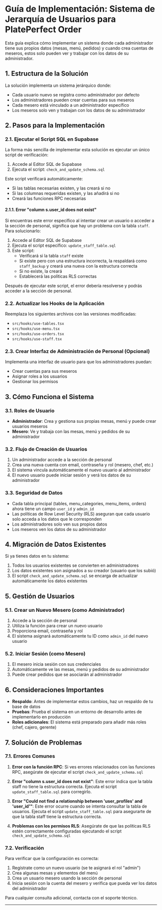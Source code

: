 # Guía de Implementación: Sistema de Jerarquía de Usuarios para PlatePerfect Order

Esta guía explica cómo implementar un sistema donde cada administrador tiene sus propios datos (mesas, menú, pedidos) y cuando crea cuentas de meseros, estos solo pueden ver y trabajar con los datos de su administrador.

## 1. Estructura de la Solución

La solución implementa un sistema jerárquico donde:
- Cada usuario nuevo se registra como administrador por defecto
- Los administradores pueden crear cuentas para sus meseros
- Cada mesero está vinculado a un administrador específico
- Los meseros solo ven y trabajan con los datos de su administrador

## 2. Pasos para la Implementación

### 2.1. Ejecutar el Script SQL en Supabase

La forma más sencilla de implementar esta solución es ejecutar un único script de verificación:

1. Accede al Editor SQL de Supabase
2. Ejecuta el script: `check_and_update_schema.sql`

Este script verificará automáticamente:
- Si las tablas necesarias existen, y las creará si no
- Si las columnas requeridas existen, y las añadirá si no
- Creará las funciones RPC necesarias

#### 2.1.1. Error "column s.user_id does not exist"

Si encuentras este error específico al intentar crear un usuario o acceder a la sección de personal, significa que hay un problema con la tabla `staff`. Para solucionarlo:

1. Accede al Editor SQL de Supabase
2. Ejecuta el script específico: `update_staff_table.sql`
3. Este script:
   - Verificará si la tabla `staff` existe
   - Si existe pero con una estructura incorrecta, la respaldará como `staff_backup` y creará una nueva con la estructura correcta
   - Si no existe, la creará
   - Establecerá las políticas RLS correctas

Después de ejecutar este script, el error debería resolverse y podrás acceder a la sección de personal.

### 2.2. Actualizar los Hooks de la Aplicación

Reemplaza los siguientes archivos con las versiones modificadas:
- `src/hooks/use-tables.tsx`
- `src/hooks/use-menu.tsx`
- `src/hooks/use-orders.tsx`
- `src/hooks/use-staff.tsx`

### 2.3. Crear Interfaz de Administración de Personal (Opcional)

Implementa una interfaz de usuario para que los administradores puedan:
- Crear cuentas para sus meseros
- Asignar roles a los usuarios
- Gestionar los permisos

## 3. Cómo Funciona el Sistema

### 3.1. Roles de Usuario
- **Administrador**: Crea y gestiona sus propias mesas, menú y puede crear usuarios meseros
- **Mesero**: Ve y trabaja con las mesas, menú y pedidos de su administrador

### 3.2. Flujo de Creación de Usuarios
1. Un administrador accede a la sección de personal
2. Crea una nueva cuenta con email, contraseña y rol (mesero, chef, etc.)
3. El sistema vincula automáticamente el nuevo usuario al administrador
4. El nuevo usuario puede iniciar sesión y verá los datos de su administrador

### 3.3. Seguridad de Datos
- Cada tabla principal (tables, menu_categories, menu_items, orders) ahora tiene un campo `user_id` y `admin_id`
- Las políticas de Row Level Security (RLS) aseguran que cada usuario solo acceda a los datos que le corresponden
- Los administradores solo ven sus propios datos
- Los meseros ven los datos de su administrador

## 4. Migración de Datos Existentes

Si ya tienes datos en tu sistema:

1. Todos los usuarios existentes se convierten en administradores
2. Los datos existentes son asignados a su creador (usuario que los subió)
3. El script `check_and_update_schema.sql` se encarga de actualizar automáticamente los datos existentes

## 5. Gestión de Usuarios

### 5.1. Crear un Nuevo Mesero (como Administrador)
1. Accede a la sección de personal
2. Utiliza la función para crear un nuevo usuario
3. Proporciona email, contraseña y rol
4. El sistema asignará automáticamente tu ID como `admin_id` del nuevo usuario

### 5.2. Iniciar Sesión (como Mesero)
1. El mesero inicia sesión con sus credenciales
2. Automáticamente ve las mesas, menú y pedidos de su administrador
3. Puede crear pedidos que se asociarán al administrador

## 6. Consideraciones Importantes

- **Respaldo**: Antes de implementar estos cambios, haz un respaldo de tu base de datos
- **Pruebas**: Prueba el sistema en un entorno de desarrollo antes de implementarlo en producción
- **Roles adicionales**: El sistema está preparado para añadir más roles (chef, cajero, gerente)

## 7. Solución de Problemas

### 7.1. Errores Comunes

1. **Error con la función RPC**: Si ves errores relacionados con las funciones RPC, asegúrate de ejecutar el script `check_and_update_schema.sql`

2. **Error "column s.user_id does not exist"**: Este error indica que la tabla staff no tiene la estructura correcta. Ejecuta el script `update_staff_table.sql` para corregirlo.

3. **Error "Could not find a relationship between 'user_profiles' and 'user_id'"**: Este error ocurre cuando se intenta consultar la tabla de usuarios. Ejecuta el script `update_staff_table.sql` para asegurarte de que la tabla staff tiene la estructura correcta.

4. **Problemas con los permisos RLS**: Asegúrate de que las políticas RLS estén correctamente configuradas ejecutando el script `check_and_update_schema.sql`

### 7.2. Verificación

Para verificar que la configuración es correcta:

1. Regístrate como un nuevo usuario (se te asignará el rol "admin")
2. Crea algunas mesas y elementos del menú
3. Crea un usuario mesero usando la sección de personal
4. Inicia sesión con la cuenta del mesero y verifica que pueda ver los datos del administrador

Para cualquier consulta adicional, contacta con el soporte técnico.

--- 